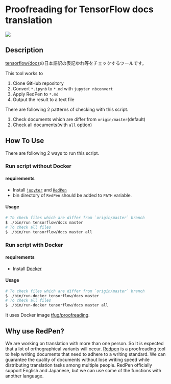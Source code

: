 # Proofreading for TensorFlow docs translation

![](https://github.com/tfug/proofreading/workflows/actions/badge.svg)

## Description

[tensorflow/docs](https://github.com/tensorflow/docs)の日本語訳の表記ゆれ等をチェックするツールです。

This tool works to

1. Clone GitHub repository
2. Convert `*.ipynb` to `*.md` with `jupyter nbconvert`
3. Apply RedPen to `*.md`
4. Output the result to a text file


There are following 2 patterns of checking with this script.
1. Check documents which are differ from `origin/master`(default)
2. Check all documents(with `all` option)

## How To Use

There are following 2 ways to run this script.

### Run script without Docker

#### requirements

* Install [`jupyter`](https://jupyter.org/install) and [`RedPen`](http://redpen.cc/docs/1.10/index.html)
* bin directory of `RedPen` should be added to `PATH` variable.

#### Usage
```bash
# To check files which are differ from `origin/master` branch
$ ./bin/run tensorflow/docs master
# To check all files
$ ./bin/run tensorflow/docs master all
```

### Run script with Docker
#### requirements
* Install [Docker](https://www.docker.com/products/docker-desktop) 

#### Usage
```bash
# To check files which are differ from `origin/master` branch
$ ./bin/run-docker tensorflow/docs master
# To check all files
$ ./bin/run-docker tensorflow/docs master all
```

It uses Docker image [tfug/proofreading](https://hub.docker.com/r/tfug/proofreading).

## Why use RedPen?

We are working on translation with more than one person. So It is expected that a lot of orthographical variants will occur.
[Redpen](http://redpen.cc/) is a proofreading tool to help writing documents that need to adhere to a writing standard. 
We can guarantee the quality of documents without lose writing speed while distributing translation tasks among multiple people.
RedPen officially support English and Japanese, but we can use some of the functions with another language.

